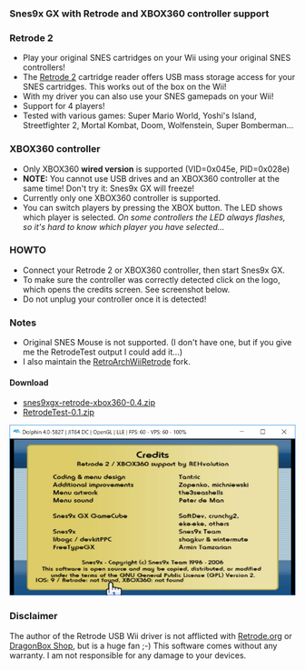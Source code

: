 ### Snes9x GX with Retrode and XBOX360 controller support


### Retrode 2 ###
* Play your original SNES cartridges on your Wii using your original SNES controllers!
* The [Retrode 2](http://www.retrode.org) cartridge reader offers USB mass storage access for your SNES cartridges. This works out of the box on the Wii!
* With my driver you can also use your SNES gamepads on your Wii!
* Support for 4 players!
* Tested with various games: Super Mario World, Yoshi's Island, Streetfighter 2, Mortal Kombat, Doom, Wolfenstein, Super Bomberman...

### XBOX360 controller ### 
* Only XBOX360 **wired version** is supported (VID=0x045e, PID=0x028e)
* **NOTE:** You cannot use USB drives and an XBOX360 controller at the same time! Don't try it: Snes9x GX will freeze!
* Currently only one XBOX360 controller is supported.
* You can switch players by pressing the XBOX button. The LED shows which player is selected. _On some controllers the LED always flashes, so it's hard to know which player you have selected..._

### HOWTO ###
* Connect your Retrode 2 or XBOX360 controller, then start Snes9x GX.
* To make sure the controller was correctly detected click on the logo, which opens the credits screen. See screenshot below.
* Do not unplug your controller once it is detected!

### Notes
* Original SNES Mouse is not supported. (I don't have one, but if you give me the RetrodeTest output I could add it...)
* I also maintain the [RetroArchWiiRetrode](https://github.com/revvv/RetroArchWiiRetrode/) fork.

#### Download
* [snes9xgx-retrode-xbox360-0.4.zip](https://github.com/revvv/snes9xgx-retrode/releases/download/0.3/snes9xgx-retrode-xbox360-0.4.zip)
* [RetrodeTest-0.1.zip](https://github.com/revvv/snes9xgx-retrode/releases/download/0.1/RetrodeTest-0.1.zip) 

![Screenshot](snes9xgx-screenshot.png "Snes9x GX Credits screen")

### Disclaimer
The author of the Retrode USB Wii driver is not afflicted with [Retrode.org](http://www.retrode.org) or [DragonBox Shop](https://www.dragonbox.de/en/accessories/cartridge-dumper/retrode-2-cartridge-dumper), but is a huge fan ;-)
This software comes without any warranty. I am not responsible for any damage to your devices.
